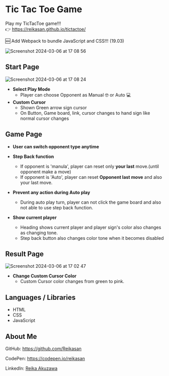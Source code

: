 # Tic Tac Toe Game
Play my TicTacToe game!!!<br/>
👉 https://reikasan.github.io/tictactoe/

🆕 Add Webpack to bundle JavaScript and CSS!!! (19.03)

![Screenshot 2024-03-06 at 17 08 56](https://github.com/Reikasan/tictactoe/assets/68085523/24e1aec2-58ec-4794-9606-ad19ec378a1d)

## Start Page
![Screenshot 2024-03-06 at 17 08 24](https://github.com/Reikasan/tictactoe/assets/68085523/f0563c76-1863-48cf-a699-ff2402689450)
- **Select Play Mode**
  - Player can choose Opponent as Manual 🤓 or Auto :computer:
- **Custom Cursor**
  - Shown Green arrow sign cursor
  - On Button, Game board, link, cursor changes to hand sign like normal cursor changes   

## Game Page
- **User can switch opponent type anytime**
  
- **Step Back function**
  - If opponent is 'manula', player can reset only **your last** move.(until opponent make a move)
  - If opponent is 'Auto', player can reset **Opponent last move** and also your last move.<br/>
  
- **Prevent any action during Auto play**
  - During auto play turn, player can not click the game board and also not able to use step back function.

- **Show current player**
  - Heading shows current player and player sign's color also changes as changing tone.
  - Step back button also changes color tone when it becomes disabled 

 ## Result Page
![Screenshot 2024-03-06 at 17 02 47](https://github.com/Reikasan/tictactoe/assets/68085523/ddd14491-62c0-4cc2-a148-2e286af2e806)

- **Change Custom Cursor Color**
  - Custom Cursor color changes from green to pink.

## Languages / Libraries
- HTML
- CSS
- JavaScript

## About Me
GitHub: <https://github.com/Reikasan>

CodePen: <https://codepen.io/reikasan>

LinkedIn: [Reika Akuzawa](https://www.linkedin.com/in/reika-akuzawa-8271b7242/)
